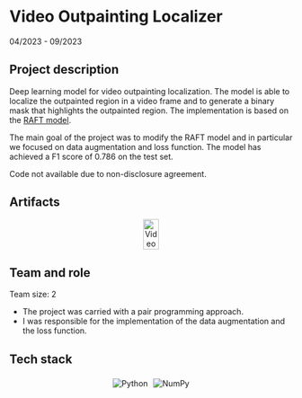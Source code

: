 # Video Outpainting Localizer

04/2023 - 09/2023

## Project description

Deep learning model for video outpainting localization. The model is able to localize the outpainted region in a video frame and to generate a binary mask that highlights the outpainted region. The implementation is based on the [RAFT model](https://arxiv.org/pdf/2003.12039.pdf). 

The main goal of the project was to modify the RAFT model and in particular we focused on data augmentation and loss function. The model has achieved a F1 score of 0.786 on the test set.

Code not available due to non-disclosure agreement.

## Artifacts

<center>
  <div style="display: flex; flex-direction: row; justify-content: center; align-items: center; flex-wrap: wrap;">
    <a href="/projects/reports/video_outpainting_localizer.pdf" target="_blank" class="btn">
    <img src="/img/icons8-pdf-100.png" alt="Video" width="70%" height=auto>
    </a>
  </div>
</center>

## Team and role

Team size: 2

+ The project was carried with a pair programming approach. <br>
+ I was responsible for the implementation of the data augmentation and the loss function. <br>

## Tech stack

<center>
  <div style="display: flex; flex-direction: row; justify-content: center; align-items: center; flex-wrap: wrap;">
  <img src="https://img.shields.io/badge/Python-FFD43B?style=for-the-badge&logo=python&logoColor=blue" alt="Python" style="margin: 5px;">
  <img src="https://img.shields.io/badge/Numpy-777BB4?style=for-the-badge&logo=numpy&logoColor=white" alt="NumPy" style="margin: 5px;">
  </div>
</center>

<br>
